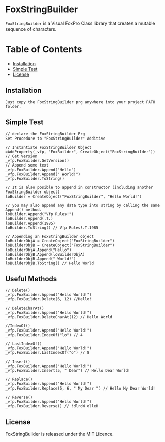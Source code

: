# FoxStringBuilder
`FoxStringBuilder` is a Visual FoxPro Class library that creates a mutable sequence of characters.

# Table of Contents

- [Installation](#installation)
- [Simple Test](#simple-test)
- [License](#license)


## Installation

```
Just copy the FoxStringBuilder prg anywhere into your project PATH folder.
```

## Simple Test
```xBase
// declare the FoxStringBuilder Prg
Set Procedure to "FoxStringBuilder" Additive

// Instantiate FoxStringBuilder Object
=AddProperty(_vfp, "FoxBuilder", CreateObject("FoxStringBuilder"))
// Get Version
_vfp.FoxBuilder.GetVersion()
// Append some text
_vfp.FoxBuilder.Append("Hello")
_vfp.FoxBuilder.Append(" World!")
_vfp.FoxBuilder.ToString()

// It is also posible to append in constructor (including another FoxStringBuilder object)
loBuilder = CreateObject("FoxStringBuilder", "Hello World!")

// you may also append any data type into string by calling the same Append() method.
loBuilder.Append("Vfp Rules!")
loBuilder.Append(.T.)
loBuilder.Append(1985)
loBuilder.ToString() // Vfp Rules!.T.1985

// Appending an FoxStringBuilder object
loBuilderObjA = CreateObject("FoxStringBuilder")
loBuilderObjB = CreateObject("FoxStringBuilder")
loBuilderObjA.Append("Hello")
loBuilderObjB.Append(loBuilderObjA)
loBuilderObjB.Append(" World!")
loBuilderObjB.ToString() // Hello World
```
## Useful Methods
```xBase
// Delete()
_vfp.FoxBuilder.Append("Hello World!")
_vfp.FoxBuilder.Delete(6, 12) //Hello!

// DeleteCharAt()
_vfp.FoxBuilder.Append("Hello World!")
_vfp.FoxBuilder.DeleteCharAt(12) // Hello World

//IndexOf()
_vfp.FoxBuilder.Append("Hello World!")
_vfp.FoxBuilder.IndexOf("lo") // 4

// LastIndexOf()
_vfp.FoxBuilder.Append("Hello World!")
_vfp.FoxBuilder.LastIndexOf("o") // 8

// Insert()
_vfp.FoxBuilder.Append("Hello World!")
_vfp.FoxBuilder.Insert(5, " Dear") // Hello Dear World!

// Replace()
_vfp.FoxBuilder.Append("Hello World!")
_vfp.FoxBuilder.Replace(5, 6, " My Dear ") // Hello My Dear World!

// Reverse()
_vfp.FoxBuilder.Append("Hello World!")
_vfp.FoxBuilder.Reverse() // !dlroW olleH

```
## License

FoxStringBuilder is released under the MIT Licence.
